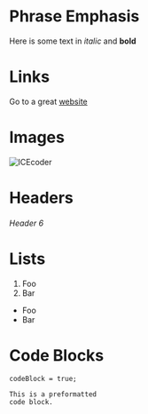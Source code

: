 # Phrase Emphasis

Here is some text in *italic* and **bold**

# Links

Go to a great [website](http://icecoder.net "ICEcoder")

# Images

![ICEcoder](http://icecoder.net/images/icecoder.png "Title")

# Headers

###### Header 6

# Lists

1.  Foo
2.  Bar

*   Foo
*   Bar

# Code Blocks

`codeBlock = true;`

    This is a preformatted
    code block.